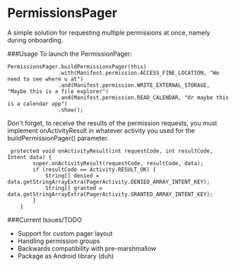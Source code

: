 # PermissionsPager
A simple solution for requesting multiple permissions at once, namely during onboarding. 

###Usage
To launch the PermissionPager:
``` 
PermissionsPager.buildPermissionsPager(this)
                .with(Manifest.permission.ACCESS_FINE_LOCATION, "We need to see where u at")
                .and(Manifest.permission.WRITE_EXTERNAL_STORAGE, "Maybe this is a file explorer")
                .and(Manifest.permission.READ_CALENDAR, "Or maybe this is a calendar app")
                .show();
```
Don't forget, to receive the results of the permission requests, you must implement onActivityResult in whatever activity you used for the buildPermissionPager() parameter. 
```
 protected void onActivityResult(int requestCode, int resultCode, Intent data) {
        super.onActivityResult(requestCode, resultCode, data);
        if (resultCode == Activity.RESULT_OK) {
            String[] denied = data.getStringArrayExtra(PagerActivity.DENIED_ARRAY_INTENT_KEY);
            String[] granted = data.getStringArrayExtra(PagerActivity.GRANTED_ARRAY_INTENT_KEY);
        }
    }
```
###Current Issues/TODO
- Support for custom pager layout
- Handling permission groups
- Backwards compatibility with pre-marshmallow
- Package as Android library (duh)



